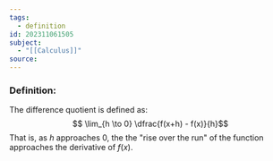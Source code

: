 ```yaml
---
tags:
  - definition
id: 202311061505
subject:
  - "[[Calculus]]"
source:
---
```

### Definition:
The difference quotient is defined as:
$$ \lim_{h \to 0} \dfrac{f(x+h) - f(x)}{h}$$
That is, as $h$ approaches 0, the the "rise over the run" of the function approaches the derivative of $f(x)$.
